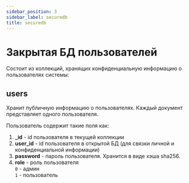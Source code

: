```yaml
---
sidebar_position: 3
sidebar_label: securedb
title: securedb
---
```


# Закрытая БД пользователей

Состоит из коллекций, хранящих конфиденциальную информацию о пользователях системы:

## users  

Хранит публичную информацию о пользователях. Каждый документ представляет одного пользователя.  

Пользователь содержит такие поля как:  
1. **_id** - id пользователя в текущей коллекции
2. **user_id** - id пользователя в открытой БД (для связки личной и конфиденциальной информации)
3. **password** - пароль пользователя. Хранится в виде хэша sha256. 
4. **role** - роль пользователя  
`0` - админ  
`1` - пользователь  



